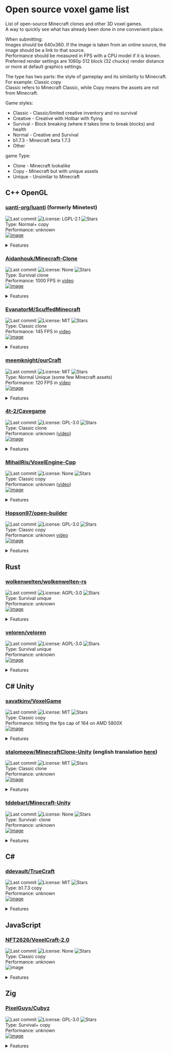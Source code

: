 # Open source voxel game list
List of open-source Minecraft clones and other 3D voxel games.\
A way to quickly see what has already been done in one convenient place.

When submitting:\
Images should be 640x360. If the image is taken from an online source, the image should be a link to that source.\
Performance should be measured in FPS with a CPU model if it is known.\
Preferred render settings are 1080p 512 block (32 chucks) render distance or more at default graphics settings.

The type has two parts: the style of gameplay and its similarity to Minecraft.\
For example: Classic copy\
Classic refers to Minecraft Classic, while Copy means the assets are not from Minecraft.

Game styles:
* Classic - Classic/limited creative inventory and no survival
* Creative - Creative with Hotbar with flying
* Survival - Block breaking (where it takes time to break blocks) and health
* Normal - Creative and Survival
* b1.7.3 - Minecraft beta 1.7.3
* Other

game Type:
* Clone - Minecraft lookalike
* Copy - Minecraft but with unique assets
* Unique - Unsimilar to Minecraft

## C++ OpenGL

### [uanti-org/luanti](https://github.com/luanti-org/luanti) (formerly Minetest)
![Last commit](https://img.shields.io/github/last-commit/luanti-org/luanti)
![License: LGPL-2.1](https://img.shields.io/badge/License-LGPL%20v2.1-blue)
![Stars](https://img.shields.io/github/stars/luanti-org/luanti)\
Type: Normal+ copy\
Performance: unknown\
[![image](https://github.com/user-attachments/assets/8311db22-824c-41e6-814f-1020581fd7c4)](https://content.luanti.org/uploads/idkUg8ETDf.jpg)
<details>
  <summary>Features</summary>
  - Multiplayer<br>
  - Procedural world generation<br>
  - Structures<br>
  - Shaders<br>
  - Biomes<br>
  - Caves<br>
  - Breaking and placing blocks<br>
  - Mining tools with durability<br>
  - Items can be dropped<br>
  - Inventory<br>
  - Crafting<br>
  - Sunlight and torchlight<br>
  - Ambient occlusion<br>
  - Damage, hunger, and breathing<br>
  - Eating<br>
  - 3D items<br>
  - Swimming<br>
  - Sneaking<br>
  - Day & night cycle<br>
  - Snow and rain<br>
  - Fog<br>
  - Surround sound and music<br>
</details>

### [Aidanhouk/Minecraft-Clone](https://github.com/Aidanhouk/Minecraft-Clone)
![Last commit](https://img.shields.io/github/last-commit/Aidanhouk/Minecraft-Clone)
![License: None](https://img.shields.io/github/license/Aidanhouk/Minecraft-Clone)
![Stars](https://img.shields.io/github/stars/Aidanhouk/Minecraft-Clone)\
Type: Survival clone\
Performance: 1000 FPS in [video](https://youtu.be/BHORDF9_2ek?si=fq0VDWtjwVFoWfoc)\
[![image](https://github.com/user-attachments/assets/8c5bb25b-9351-465b-b14b-81429fe99262)](https://youtu.be/BHORDF9_2ek?si=fq0VDWtjwVFoWfoc)
<details>
  <summary>Features</summary>
  - Procedural world generation<br>
  - Structures<br>
  - Biomes<br>
  - Caves<br>
  - Breaking and placing blocks<br>
  - Mining tools with durability<br>
  - Items can be dropped<br>
  - Inventory<br>
  - Crafting<br>
  - Sunlight and torchlight<br>
  - Ambient occlusion<br>
  - Damage, hunger, and breathing<br>
  - Eating<br>
  - 3D items<br>
  - Swimming<br>
  - Sneaking<br>
  - Day & night cycle<br>
  - Snow and rain<br>
  - Fog<br>
  - Surround sound and music<br>
</details>

### [EvanatorM/ScuffedMinecraft](https://github.com/EvanatorM/ScuffedMinecraft)
![Last commit](https://img.shields.io/github/last-commit/EvanatorM/ScuffedMinecraft)
![License: MIT](https://img.shields.io/github/license/EvanatorM/ScuffedMinecraft)
![Stars](https://img.shields.io/github/stars/EvanatorM/ScuffedMinecraft)\
Type: Classic clone\
Performance: 145 FPS in [video](https://youtu.be/5kmVtMWiJRg?si=FOOzKIaVrXNjuEig)\
[![image](https://github.com/user-attachments/assets/217f618e-0a95-4fa9-8451-2334d41e2600)](https://youtu.be/5kmVtMWiJRg?si=FOOzKIaVrXNjuEig)
<details>
  <summary>Features</summary>
  - Procedural world generation<br>
  - Structures<br>
</details>

### [meemknight/ourCraft](https://github.com/meemknight/ourCraft)
![Last commit](https://img.shields.io/github/last-commit/meemknight/ourCraft)
![License: MIT](https://img.shields.io/badge/license-MIT-green)
![Stars](https://img.shields.io/github/stars/meemknight/ourCraft)\
Type: Normal Unique (some few Minecraft assets)\
Performance: 120 FPS in [video](https://youtu.be/0f0uH33X6ko?si=ahBfIbG4Z90P6vFe)\
[![image](https://github.com/user-attachments/assets/a2b4f338-df07-4ce6-873c-6b6f02d14dd8)](https://youtu.be/0f0uH33X6ko?si=ahBfIbG4Z90P6vFe)
<details>
  <summary>Features</summary>
  - Procedural world generation<br>
  - Structures<br>
  - Biomes<br>
  - Caves<br>
  - Shaders<br>
  - Breaking and placing blocks<br>
  - Mining tools with durability<br>
  - Items can be dropped<br>
  - Inventory<br>
  - Crafting<br>
  - Sunlight and torchlight<br>
  - Ambient occlusion<br>
  - Damage, hunger, and breathing<br>
  - Eating<br>
  - 3D items<br>
  - Swimming<br>
  - Sneaking<br>
  - Day & night cycle<br>
  - Snow and rain<br>
  - Fog<br>
  - Surround sound and music<br>
  - Vertical slabs<br>
  - Multiplayer<br>
  - Mobs<br>
</details>

### [4t-2/Cavegame](https://github.com/4t-2/Cavegame)
![Last commit](https://img.shields.io/github/last-commit/4t-2/Cavegame)
![License: GPL-3.0](https://img.shields.io/github/license/4t-2/Cavegame)
![Stars](https://img.shields.io/github/stars/4t-2/Cavegame)\
Type: Classic clone\
Performance: unknown ([video](https://youtu.be/piknGokM6rY?si=eNUm8k5XhEq_zFqc))\
[![image](https://github.com/user-attachments/assets/b5752aeb-df49-4ab8-96d3-3d0c6d7a9ad1)](https://youtu.be/piknGokM6rY?si=eNUm8k5XhEq_zFqc)
<details>
  <summary>Features</summary>
  - Importing Minecraft terrain<br>
</details>

### [MihailRis/VoxelEngine-Cpp](https://github.com/MihailRis/VoxelEngine-Cpp)
![Last commit](https://img.shields.io/github/last-commit/MihailRis/VoxelEngine-Cpp)
![License: None](https://img.shields.io/github/license/MihailRis/VoxelEngine-Cpp)
![Stars](https://img.shields.io/github/stars/MihailRis/VoxelEngine-Cpp)\
Type: Classic copy\
Performance: unknown ([video](https://youtu.be/uzNZ2ve1Ir4?si=ANSC59dNdmXOa87F))\
[![image](https://github.com/user-attachments/assets/3b6a3e2b-8efc-4609-8ce4-b3a9ed770bff)](https://youtu.be/uzNZ2ve1Ir4?si=ANSC59dNdmXOa87F)
<details>
  <summary>Features</summary>
  - Procedural world generation<br>
  - Structures<br>
  - Breaking and placing blocks<br>
  - Items can be dropped<br>
  - Sunlight and torchlight<br>
  - Ambient occlusion<br>
  - 3D items<br>
  - Fog<br>
  - Modding support<br>
</details>

### [Hopson97/open-builder](https://github.com/Hopson97/open-builder)
![Last commit](https://img.shields.io/github/last-commit/Hopson97/open-builder)
![License: GPL-3.0](https://img.shields.io/github/license/Hopson97/open-builder)
![Stars](https://img.shields.io/github/stars/Hopson97/open-builder)\
Type: Classic copy\
Performance: unknown [video](https://youtu.be/VQuN1RMEr1c?si=3kIdxsFeLxD7_lxz)\
[![image](https://github.com/user-attachments/assets/21d79e64-7eb9-422b-9f88-d7be40564485)](https://camo.githubusercontent.com/fc5c6a21132584d07adea5958af5c6f36c65aaac161c4756ca08b32f54e70b2f/68747470733a2f2f692e696d6775722e636f6d2f46537a306957752e706e67)
<details>
  <summary>Features</summary>
  - Procedural world generation<br>
  - Structures<br>
  - Greedy mesh<br>
</details>

## Rust

### [wolkenwelten/wolkenwelten-rs](https://github.com/wolkenwelten/wolkenwelten-rs)
![Last commit](https://img.shields.io/github/last-commit/wolkenwelten/wolkenwelten-rs)
![License: AGPL-3.0](https://img.shields.io/github/license/wolkenwelten/wolkenwelten-rs)
![Stars](https://img.shields.io/github/stars/wolkenwelten/wolkenwelten-rs)\
Type: Survival unique\
Performance: unknown\
[![image](https://github.com/user-attachments/assets/a51b5d81-c294-4624-8b9e-3fe7dc3aa869)](https://camo.githubusercontent.com/741f0ff2e4409c6d2f03f08b639cc7a20da072811b31a3cd2feff969de61ec4b/68747470733a2f2f776f6c6b656e77656c74656e2e6e65742f696d672f312e6a7067)
<details>
  <summary>Features</summary>
  - Procedural world generation<br>
  - Structures<br>
  - Sunlight and torchlight<br>
  - Ambient occlusion<br>
  - Damage<br>
  - Fog<br>
  - Mobs<br>
  - Breaking and placing blocks<br>
  - Items can be dropped<br>
</details>

### [veloren/veloren](https://github.com/veloren/veloren)
![Last commit](https://img.shields.io/github/last-commit/veloren/veloren)
![License: AGPL-3.0](https://img.shields.io/github/license/veloren/veloren)
![Stars](https://img.shields.io/github/stars/veloren/veloren)\
Type: Survival unique\
Performance: unknown\
[![image](https://github.com/user-attachments/assets/b2757266-201a-4284-b20f-38df716349f5)](https://camo.githubusercontent.com/ae1bcce6ce503408632f097f3b8abcc159177c5e63eb2a063e5f9cfd6edad334/68747470733a2f2f73332e65752d63656e7472616c2d322e7761736162697379732e636f6d2f76656c6f72656e2d626c6f672f63646e2f3234372f76656c6f72656e5f6f6c642d6769746c61622d62616e6e65722e77656270)
<details>
  <summary>Features</summary>
  - Procedural world generation<br>
  - Structures<br>
  - Sunlight and torchlight<br>
  - Ambient occlusion<br>
  - Damage<br>
  - Fog<br>
  - Mobs<br>
  - Breaking and placing blocks<br>
</details>

## C# Unity

### [savatkinv/VoxelGame](https://github.com/savatkinv/VoxelGame)
![Last commit](https://img.shields.io/github/last-commit/savatkinv/VoxelGame)
![License: MIT](https://img.shields.io/github/license/savatkinv/VoxelGame)
![Stars](https://img.shields.io/github/stars/savatkinv/VoxelGame)\
Type: Classic copy\
Performance: hitting the fps cap of 164 on AMD 5800X\
[![image](https://github.com/user-attachments/assets/bdd46ce0-7196-48f3-8f98-226decc46471)](https://github.com/savatkinv/VoxelGame/blob/master/VoxelGame_Screenshots/screen%20v1.1.jpg)
<details>
  <summary>Features</summary>
  - Procedural world generation<br>
  - Structures<br>
  - Ambient occlusion<br>
  - Fog<br>
  - World saving<br>
</details>

### [stalomeow/MinecraftClone-Unity](https://github.com/stalomeow/MinecraftClone-Unity) (english translation [here](https://github.com/millennIumAMbiguity/MinecraftClone-Unity/blob/master/README.en.md))
![Last commit](https://img.shields.io/github/last-commit/stalomeow/MinecraftClone-Unity)
![License: MIT](https://img.shields.io/github/license/stalomeow/MinecraftClone-Unity)
![Stars](https://img.shields.io/github/stars/stalomeow/MinecraftClone-Unity)\
Type: Classic clone\
Performance: unknown\
[![image](https://github.com/user-attachments/assets/57d2cb73-e7d5-4860-ac4e-88d2f4f370b6)](https://github.com/stalomeow/MinecraftClone-Unity/blob/master/Recordings/Capture.png)
<details>
  <summary>Features</summary>
  - Procedural world generation<br>
  - Shaders
  - Structures<br>
  - Caves<br>
  - Ambient occlusion<br>
  - Fog<br>
</details>

### [tddebart/Minecraft-Unity](https://github.com/tddebart/Minecraft-Unity)
![Last commit](https://img.shields.io/github/last-commit/tddebart/Minecraft-Unity)
![License: None](https://img.shields.io/github/license/tddebart/Minecraft-Unity)
![Stars](https://img.shields.io/github/stars/tddebart/Minecraft-Unity)\
Type: Survival- clone\
Performance: unknown\
[![image](https://github.com/user-attachments/assets/35e7224a-375e-4de0-ae85-58c6682ffc2f)](https://youtu.be/xWuzHTZZvcw?si=o6lfGE8z59BHmZFb)
<details>
  <summary>Features</summary>
  - Procedural world generation<br>
  - Structures<br>
  - Caves<br>
  - Inventory<br>
  - Sunlight and torchlight<br>
  - Ambient occlusion<br>
  - Day & night cycle<br>
</details>

## C#

### [ddevault/TrueCraft](https://github.com/ddevault/TrueCraft)
![Last commit](https://img.shields.io/github/last-commit/ddevault/TrueCraft)
![License: MIT](https://img.shields.io/github/license/ddevault/TrueCraft)
![Stars](https://img.shields.io/github/stars/ddevault/TrueCraft)\
Type: b1.7.3 copy\
Performance: unknown\
[![image](https://github.com/user-attachments/assets/4d73a288-2ab2-4ff6-bc80-3ee9044eff2e)](https://cloud.githubusercontent.com/assets/1396814/12759268/2a8a19d2-c9ae-11e5-992d-83d99d0d5109.png)
<details>
  <summary>Features</summary>
  - Procedural world generation<br>
  - Structures<br>
  - Ambient occlusion<br>
  - Sunlight and torchlight<br>
</details>

## JavaScript

### [NFT2626/VoxelCraft-2.0](https://github.com/NFT2626/VoxelCraft-2.0)
![Last commit](https://img.shields.io/github/last-commit/NFT2626/VoxelCraft-2.0)
![License: None](https://img.shields.io/github/license/NFT2626/VoxelCraft-2.0)
![Stars](https://img.shields.io/github/stars/NFT2626/VoxelCraft-2.0)\
Type: Classic copy\
Performance: unknown\
![image](https://github.com/user-attachments/assets/29ebb1d3-5ef9-438c-87b9-8955ea6e6be2)
<details>
  <summary>Features</summary>
  - Procedural world generation<br>
  - Structures<br>
  - Ambient occlusion<br>
</details>


## Zig

### [PixelGuys/Cubyz](https://github.com/PixelGuys/Cubyz)
![Last commit](https://img.shields.io/github/last-commit/PixelGuys/Cubyz)
![License: GPL-3.0](https://img.shields.io/github/license/PixelGuys/Cubyz)
![Stars](https://img.shields.io/github/stars/PixelGuys/Cubyz)\
Type: Survival+ copy\
Performance: unknown\
[![image](https://github.com/user-attachments/assets/4112bad6-029a-471e-b045-aac6467c5af7)](https://youtu.be/cNob6LoleR0?si=rs-aKHvI0K-LBwqB)
<details>
  <summary>Features</summary>
  - Multiplayer<br>
  - Procedural world generation<br>
  - Structures<br>
  - Shaders<br>
  - Biomes<br>
  - Caves<br>
  - Breaking and placing blocks<br>
  - Items can be dropped<br>
  - Inventory<br>
  - Sunlight and torchlight<br>
  - Ambient occlusion<br>
  - Day & night cycle<br>
  - Fog<br>
  - RGB lights<br>
</details>
